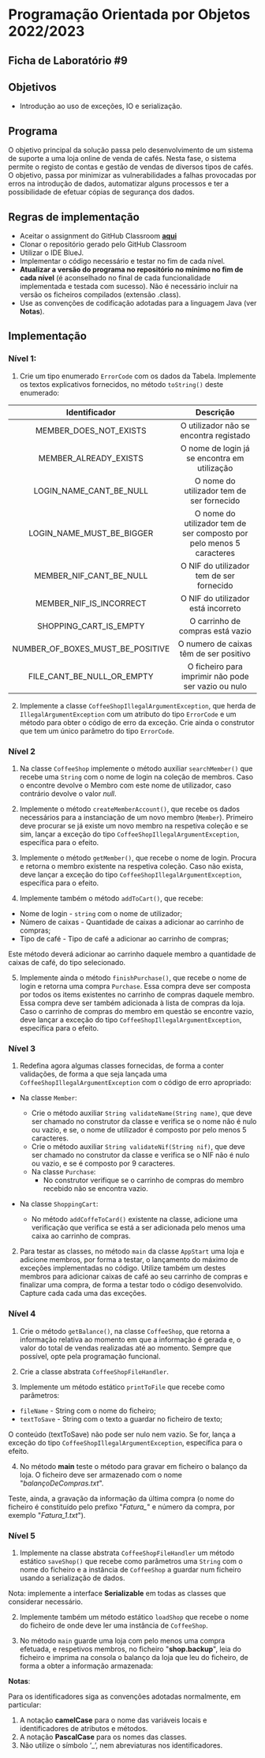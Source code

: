 # Programação Orientada por Objetos 2022/2023

## Ficha de Laboratório #9

## Objetivos

- Introdução ao uso de exceções, IO e serialização.

## Programa

O objetivo principal da solução passa pelo desenvolvimento de um sistema de suporte a uma loja online de venda de cafés. Nesta fase, o sistema permite o registo de contas e gestão de vendas de diversos tipos de cafés. O objetivo, passa por minimizar as vulnerabilidades a falhas provocadas por erros na introdução de dados, automatizar alguns processos e ter a possibilidade de efetuar cópias de segurança dos dados.

## Regras de implementação

- Aceitar o assignment do GitHub Classroom [**aqui**](https://classroom.github.com/a/MEjA392c)
- Clonar o repositório gerado pelo GitHub Classroom
- Utilizar o IDE BlueJ.
- Implementar o código necessário e testar no fim de cada nível.
- **Atualizar a versão do programa no repositório no mínimo no fim de cada nível** (é aconselhado no final de cada funcionalidade implementada e testada com sucesso). Não é necessário incluir na versão os ficheiros compilados (extensão .class).
- Use as convenções de codificação adotadas para a linguagem Java (ver **Notas**).

## Implementação

### Nível 1:

1. Crie um tipo enumerado `ErrorCode` com os dados da Tabela. Implemente os textos explicativos fornecidos, no método `toString()` deste enumerado:
  
  | Identificador                    | Descrição                                                            |
  |:--------------------------------:|:--------------------------------------------------------------------:|
  | MEMBER_DOES_NOT_EXISTS           | O utilizador não se encontra registado                               |
  | MEMBER_ALREADY_EXISTS            | O nome de login já se encontra em utilização                         |
  | LOGIN_NAME_CANT_BE_NULL          | O nome do utilizador tem de ser fornecido                            |
  | LOGIN_NAME_MUST_BE_BIGGER        | O nome do utilizador tem de ser composto por pelo menos 5 caracteres |
  | MEMBER_NIF_CANT_BE_NULL          | O NIF do utilizador tem de ser fornecido                             |
  | MEMBER_NIF_IS_INCORRECT          | O NIF do utilizador está incorreto                                   |
  | SHOPPING_CART_IS_EMPTY           | O carrinho de compras está vazio                                     |
  | NUMBER_OF_BOXES_MUST_BE_POSITIVE | O numero de caixas têm de ser positivo                               |
  | FILE_CANT_BE_NULL_OR_EMPTY       | O ficheiro para imprimir não pode ser vazio ou nulo                  |

2. Implemente a classe `CoffeeShopIllegalArgumentException`, que herda de `IllegalArgumentException` com um atributo do tipo `ErrorCode` e um método para obter o código de erro da exceção. Crie ainda o construtor que tem um único parâmetro do tipo `ErrorCode`.

### Nível 2

1. Na classe `CoffeeShop` implemente o método auxiliar `searchMember()` que recebe uma `String` com o nome de login na coleção de membros. Caso o encontre devolve o Membro com este nome de utilizador, caso contrário devolve o valor *null*.

2. Implemente o método `createMemberAccount()`, que recebe os dados necessários para a instanciação de um novo  membro (`Member`). Primeiro deve procurar se já existe um novo membro na respetiva coleção e se sim,  lançar a exceção do tipo `CoffeeShopIllegalArgumentException`, específica para o efeito.

3. Implemente o método `getMember()`, que recebe o nome de login. Procura e retorna o membro existente na respetiva coleção. Caso não exista, deve lançar a exceção do tipo `CoffeeShopIllegalArgumentException`, específica para o efeito.

4. Implemente também o método `addToCart()`, que recebe:
  
  - Nome de login - `string` com o nome de utilizador;
  - Número de caixas - Quantidade de caixas a adicionar ao carrinho de compras;
  - Tipo de café - Tipo de café a adicionar ao carrinho de compras;
  
  Este método deverá adicionar ao carrinho daquele membro a quantidade de caixas de café, do tipo selecionado.

5. Implemente ainda o método `finishPurchase()`, que recebe o nome de login e retorna uma compra `Purchase`. Essa compra deve ser composta por todos os items existentes no carrinho de compras daquele membro. Essa compra deve ser também adicionada à lista de compras da loja. Caso o carrinho de compras do membro em questão se encontre vazio, deve lançar a exceção do tipo `CoffeeShopIllegalArgumentException`, específica para o efeito.

### Nível 3

1. Redefina agora algumas classes fornecidas, de forma a conter validações, de forma a que seja lançada uma `CoffeeShopIllegalArgumentException` com o código de erro apropriado:
  
  - Na classe `Member`:
    
    - Crie o método auxiliar  `String validateName(String name)`, que deve ser chamado no construtor da classe e verifica se  o nome não é nulo ou vazio, e se, o nome de utilizador é composto por pelo menos 5 caracteres.
    - Crie o método auxiliar  `String validateNif(String nif)`, que deve ser chamado no construtor da classe e verifica se  o NIF não é nulo ou vazio, e se é composto por 9 caracteres.
    - Na classe `Purchase`:
      - No construtor verifique se o carrinho de compras do membro recebido não se encontra vazio.
  
  - Na classe `ShoppingCart`:
    
    - No método `addCoffeToCard()` existente na classe, adicione uma verificação que verifica se está a ser adicionada pelo menos uma caixa ao carrinho de compras.  

2. Para testar as classes, no método `main` da classe `AppStart` uma loja e adicione membros, por forma a testar, o lançamento do máximo de exceções implementadas no código. Utilize também um destes membros para adicionar caixas de café ao seu carrinho de compras e finalizar uma compra, de forma a testar todo o código desenvolvido. Capture cada cada uma das exceções.

### Nível 4

1. Crie o método `getBalance()`, na classe `CoffeeShop`, que retorna a informação relativa ao momento em que a informação é gerada e, o valor do total de vendas realizadas até ao momento. Sempre que possível, opte pela programação funcional. 

2. Crie a classe abstrata `CoffeeShopFileHandler`.

3. Implemente um método estático `printToFile` que recebe como parâmetros:
  
  - `fileName` - String com o nome do ficheiro;
  - `textToSave` - String com o texto a guardar no ficheiro de texto;
  
  O conteúdo (textToSave) não pode ser nulo nem vazio. Se for, lança a exceção do tipo `CoffeeShopIllegalArgumentException`, específica para o efeito.

4. No método **main** teste o método para gravar em ficheiro o balanço da loja. O ficheiro deve ser armazenado com o  nome "*balançoDeCompras.txt*".
  
  Teste, ainda, a gravação da informação da última compra (o nome do ficheiro é constituído pelo prefixo "*Fatura_*" e número da compra, por exemplo "*Fatura_1.txt*").

### Nível 5

1. Implemente na classe abstrata `CoffeeShopFileHandler` um método estático `saveShop()` que recebe como parâmetros uma `String` com o nome do ficheiro e a instância de `CoffeeShop` a guardar num ficheiro usando a serialização de dados.
  
  Nota: implemente a interface **Serializable** em todas as classes que considerar necessário.

2. Implemente também um método estático `loadShop` que recebe o nome do ficheiro de onde deve ler uma instância de `CoffeeShop`.

3. No método `main` guarde uma loja com pelo menos uma compra efetuada, e respetivos membros, no ficheiro "**shop.backup**", leia do ficheiro e imprima na consola o balanço da loja que leu do ficheiro, de forma a obter a informação armazenada: 

**Notas**:

Para os identificadores siga as convenções adotadas normalmente, em particular:

1. A notação **camelCase** para o nome das variáveis locais e identificadores de atributos e métodos.
2. A notação **PascalCase** para os nomes das classes.
3. Não utilize o símbolo ‘_’, nem abreviaturas nos identificadores.